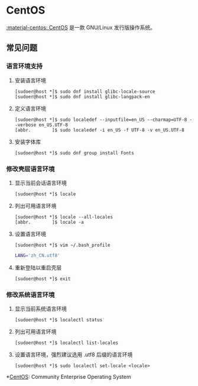 # CentOS

[:material-centos: CentOS][CentOS] 是一款 GNU/Linux 发行版操作系统。

## 常见问题

### 语言环境支持

1.  安装语言环境

    ``` console
    [sudoer@host *]$ sudo dnf install glibc-locale-source
    [sudoer@host *]$ sudo dnf install glibc-langpack-en
    ```

0.  定义语言环境

    ``` console
    [sudoer@host *]$ sudo localedef --inputfile=en_US --charmap=UTF-8 --verbose en_US.UTF-8
    [abbr.        ]$ sudo localedef -i en_US -f UTF-8 -v en_US.UTF-8
    ```

0.  安装字体库

    ``` console
    [sudoer@host *]$ sudo dnf group install Fonts
    ```

### 修改壳层语言环境

1.  显示当前会话语言环境

    ``` console
    [sudoer@host *]$ locale
    ```

0.  列出可用语言环境

    ``` console
    [sudoer@host *]$ locale --all-locales
    [abbr.        ]$ locale -a
    ```

0.  设置语言环境

    ``` console
    [sudoer@host *]$ vim ~/.bash_profile                 
    ```

    ``` sh
    LANG='zh_CN.utf8'
    ```

0.  重新登陆以重启壳层

    ``` console
    [sudoer@host *]$ exit
    ```

### 修改系统语言环境

1.  显示当前系统语言环境

    ``` console
    [sudoer@host *]$ localectl status
    ```

0.  列出可用语言环境

    ``` console
    [sudoer@host *]$ localectl list-locales
    ```

0.  设置语言环境，强烈建议选用 .utf8 后缀的语言环境

    ``` console
    [sudoer@host *]$ sudo localectl set-locale <locale>
    ```

<!----------------------------------------------------------------------------->

[CentOS]: https://www.centos.org/

*[CentOS]: Community Enterprise Operating System
